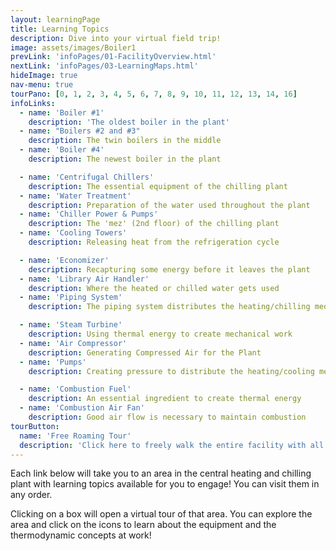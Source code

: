 ```yaml
---
layout: learningPage
title: Learning Topics
description: Dive into your virtual field trip!
image: assets/images/Boiler1
prevLink: 'infoPages/01-FacilityOverview.html'
nextLink: 'infoPages/03-LearningMaps.html'
hideImage: true
nav-menu: true
tourPano: [0, 1, 2, 3, 4, 5, 6, 7, 8, 9, 10, 11, 12, 13, 14, 16]
infoLinks:
  - name: 'Boiler #1'
    description: 'The oldest boiler in the plant'
  - name: "Boilers #2 and #3"
    description: The twin boilers in the middle
  - name: 'Boiler #4'
    description: The newest boiler in the plant

  - name: 'Centrifugal Chillers'
    description: The essential equipment of the chilling plant
  - name: 'Water Treatment'
    description: Preparation of the water used throughout the plant
  - name: 'Chiller Power & Pumps'
    description: The 'mez' (2nd floor) of the chilling plant
  - name: 'Cooling Towers'
    description: Releasing heat from the refrigeration cycle

  - name: 'Economizer'
    description: Recapturing some energy before it leaves the plant
  - name: 'Library Air Handler'
    description: Where the heated or chilled water gets used
  - name: 'Piping System'
    description: The piping system distributes the heating/chilling medium

  - name: 'Steam Turbine'
    description: Using thermal energy to create mechanical work
  - name: 'Air Compressor'
    description: Generating Compressed Air for the Plant
  - name: 'Pumps'
    description: Creating pressure to distribute the heating/cooling medium

  - name: 'Combustion Fuel'
    description: An essential ingredient to create thermal energy
  - name: 'Combustion Air Fan'
    description: Good air flow is necessary to maintain combustion
tourButton:
  name: 'Free Roaming Tour'
  description: 'Click here to freely walk the entire facility with all topics available'
---
```

Each link below will take you to an area in the central heating and chilling plant with learning topics
available for you to engage!  You can visit them in any order.

Clicking on a box will open a virtual tour of that area.  You can explore the area and click on the
icons to learn about the equipment and the thermodynamic concepts at work!
